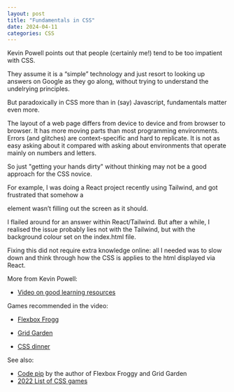 ```yaml
---
layout: post
title: "Fundamentals in CSS"
date: 2024-04-11
categories: CSS
---
```


Kevin Powell points out that people (certainly me!) tend to be too impatient with CSS.  

They assume it is a “simple” technology and just resort to looking up answers on Google as they go along, without trying to understand the undelrying principles.

But paradoxically in CSS more than in (say) Javascript, fundamentals matter even more.  

The layout of a web page differs from device to device and from browser to browser.  It has more moving parts than most programming environments.  Errors (and glitches) are context-specific and hard to replicate.  It is not as easy asking about it compared with asking about environments that operate mainly on numbers and letters.

So just "getting your hands dirty" without thinking may not be a good approach for the CSS novice.

For example,  I was doing a React project recently using Tailwind, and got frustrated that somehow a <div> element wasn’t filling out the screen as it should.  

I flailed around for an answer within React/Tailwind.  But after a while, I realised the issue probably lies not with the Tailwind, but with the background colour set on the index.html file.  

Fixing this did not require  extra knowledge online: all I needed was to slow down and think through how the CSS is applies to the html displayed via React.

More from Kevin Powell:
- [Video on good learning resources](https://www.youtube.com/watch?v=2GeMknXoGaA&t=605s)

Games recommended in the video:
- [Flexbox Frogg](https://flexboxfroggy.com/)
- [Grid Garden](https://cssgridgarden.com/)

- [CSS dinner](https://flukeout.github.io/)

See also:
- [Code pip](https://codepip.com/) by the author of Flexbox Froggy and Grid Garden
- [2022 List of CSS games](https://dev.to/dailydevtips1/10-amazing-games-to-learn-css-382i)